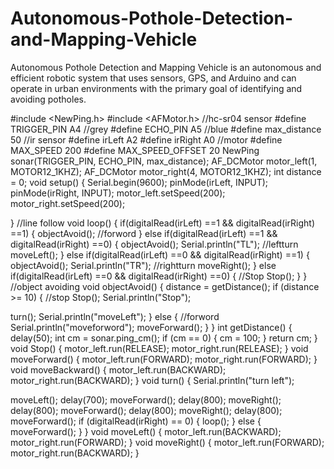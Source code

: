 # Autonomous-Pothole-Detection-and-Mapping-Vehicle
Autonomous Pothole Detection and Mapping Vehicle is an autonomous and efficient robotic system that uses sensors, GPS, and Arduino and can operate in urban environments with the primary goal of identifying and avoiding potholes.

#include <NewPing.h>
#include <AFMotor.h>
//hc-sr04 sensor
#define TRIGGER_PIN A4 //grey
#define ECHO_PIN A5 //blue
#define max_distance 50
//ir sensor
#define irLeft A2
#define irRight A0
//motor
#define MAX_SPEED 200
#define MAX_SPEED_OFFSET 20
NewPing sonar(TRIGGER_PIN, ECHO_PIN, max_distance);
AF_DCMotor motor_left(1, MOTOR12_1KHZ);
AF_DCMotor motor_right(4, MOTOR12_1KHZ);
int distance = 0;
void setup()
{
Serial.begin(9600);
pinMode(irLeft, INPUT);
pinMode(irRight, INPUT);
motor_left.setSpeed(200);
motor_right.setSpeed(200);

}
//line follow
void loop()
{
if(digitalRead(irLeft) ==1 && digitalRead(irRight) ==1)
{
objectAvoid();
//forword
}
else if(digitalRead(irLeft) ==1 && digitalRead(irRight) ==0)
{
objectAvoid();
Serial.println("TL");
//leftturn
moveLeft();
}
else if(digitalRead(irLeft) ==0 && digitalRead(irRight) ==1)
{
objectAvoid();
Serial.println("TR");
//rightturn
moveRight();
}
else if(digitalRead(irLeft) ==0 && digitalRead(irRight) ==0)
{
//Stop
Stop();
}
}
//object avoiding
void objectAvoid()
{
distance = getDistance();
if (distance >= 10)
{
//stop
Stop();
Serial.println("Stop");

turn();
Serial.println("moveLeft");
}
else
{
//forword
Serial.println("moveforword");
moveForward();
}
}
int getDistance()
{
delay(50);
int cm = sonar.ping_cm();
if (cm == 0)
{
cm = 100;
}
return cm;
}
void Stop() {
motor_left.run(RELEASE);
motor_right.run(RELEASE);
}
void moveForward() {
motor_left.run(FORWARD);
motor_right.run(FORWARD);
}
void moveBackward() {
motor_left.run(BACKWARD);
motor_right.run(BACKWARD);
}
void turn()
{
Serial.println("turn left");

moveLeft();
delay(700);
moveForward();
delay(800);
moveRight();
delay(800);
moveForward();
delay(800);
moveRight();
delay(800);
moveForward();
if (digitalRead(irRight) == 0)
{
loop();
}
else
{
moveForward();
}
}
void moveLeft()
{
motor_left.run(BACKWARD);
motor_right.run(FORWARD);
}
void moveRight()
{
motor_left.run(FORWARD);
motor_right.run(BACKWARD);
}

